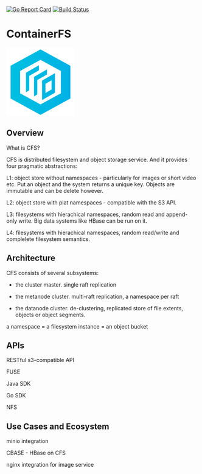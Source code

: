 [![Go Report Card](https://goreportcard.com/badge/github.com/tiglabs/containerfs)](https://goreportcard.com/report/github.com/tiglabs/containerfs)
[![Build Status](https://travis-ci.org/tiglabs/containerfs.svg?branch=master)](https://travis-ci.org/tiglabs/containerfs)
# ContainerFS
![image](doc/logo.png) 

## Overview

What is CFS? 

CFS is distributed filesystem and object storage service. And it provides four pragmatic abstractions: 

L1: object store without namespaces - particularly for images or short video etc. Put an object and the system returns a unique key. Objects are immutable and can be delete however. 

L2: object store with plat namespaces - compatible with the S3 API. 

L3: filesystems with hierachical namespaces, random read and append-only write. Big data systems like HBase can be run on it. 

L4: filesystems with hierachical namespaces, random read/write and complelete filesystem semantics. 

## Architecture

CFS consists of several subsystems: 

* the cluster master. single raft replication

* the metanode cluster. multi-raft replication, a namespace per raft

* the datanode cluster. de-clustering, replicated store of file extents, objects or object segments. 


a namespace = a filesystem instance = an object bucket


## APIs

RESTful s3-compatible API 

FUSE

Java SDK

Go SDK

NFS

## Use Cases and Ecosystem

minio integration

CBASE - HBase on CFS

nginx integration for image service





